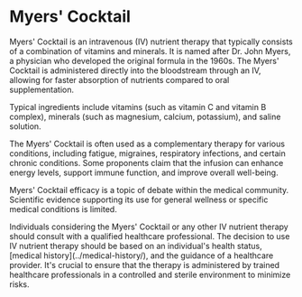 # Myers' Cocktail

Myers' Cocktail is an intravenous (IV) nutrient therapy that typically consists of a combination of vitamins and minerals. It is named after Dr. John Myers, a physician who developed the original formula in the 1960s. The Myers' Cocktail is administered directly into the bloodstream through an IV, allowing for faster absorption of nutrients compared to oral supplementation.

Typical ingredients include vitamins (such as vitamin C and vitamin B complex), minerals (such as magnesium, calcium, potassium), and saline solution.

The Myers' Cocktail is often used as a complementary therapy for various conditions, including fatigue, migraines, respiratory infections, and certain chronic conditions. Some proponents claim that the infusion can enhance energy levels, support immune function, and improve overall well-being.

Myers' Cocktail efficacy is a topic of debate within the medical community. Scientific evidence supporting its use for general wellness or specific medical conditions is limited.

Individuals considering the Myers' Cocktail or any other IV nutrient therapy should consult with a qualified healthcare professional. The decision to use IV nutrient therapy should be based on an individual's health status, [medical history](../medical-history/\), and the guidance of a healthcare provider. It's crucial to ensure that the therapy is administered by trained healthcare professionals in a controlled and sterile environment to minimize risks.
